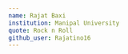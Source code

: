 ```yaml
---
name: Rajat Baxi
institution: Manipal University
quote: Rock n Roll
github_user: Rajatino16
---
```

